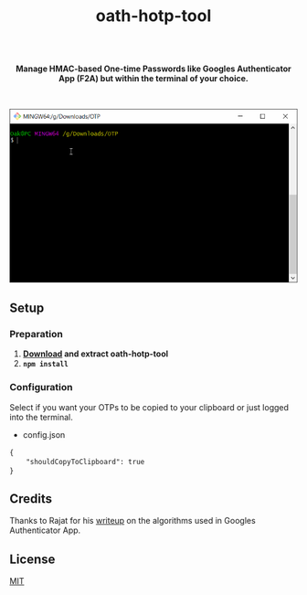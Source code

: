 <h1 align="center">oath-hotp-tool</h1>

<br>
<br>

<p align="center">
<b>Manage HMAC-based One-time Passwords like Googles Authenticator App (F2A) but within the terminal of your choice.</b><br>
</p>

<br>

<p align="center">
<img src="https://raw.githubusercontent.com/oakgary/oath-hotp-tool/master/media/introduction.gif" alt="Introduction" width="750"><br>
</p>

## Setup

### Preparation

1. **[Download](https://github.com/oakgary/oath-hotp-tool/archive/master.zip) and extract oath-hotp-tool**
2. **`npm install`**

### Configuration

Select if you want your OTPs to be copied to your clipboard or just logged into the terminal.

* config.json 
```
{
    "shouldCopyToClipboard": true
}
```

## Credits
Thanks to Rajat for his [writeup](https://hackernoon.com/how-to-implement-google-authenticator-two-factor-auth-in-javascript-091wy3vh3) on the algorithms used in Googles Authenticator App.

## License
[MIT](https://choosealicense.com/licenses/mit/)
